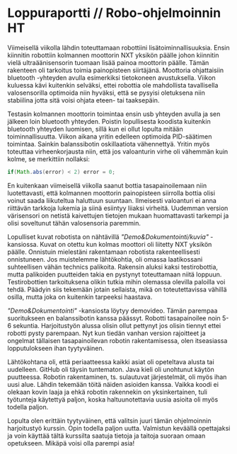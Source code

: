 Loppuraportti // Robo-ohjelmoinnin HT
====================================

Viimeisellä viikolla lähdin toteuttamaan robottiini lisätoiminnallisuuksia. Ensin kiinnitin robottiin kolmannen moottorin NXT yksikön päälle johon kiinnitin vielä ultraäänisensorin tuomaan lisää painoa moottorin päälle. Tämän rakenteen oli tarkoitus toimia painopisteen siirtäjänä. Moottoria ohjattaisiin bluetooth -yhteyden avulla esimerkiksi tietokoneen avustuksella. Viikon kuluessa kävi kuitenkin selväksi, ettei robottia ole mahdollista tavallisella valosensorilla optimoida niin hyväksi, että se pysyisi oletuksena niin stabiilina jotta sitä voisi ohjata eteen- tai taaksepäin.  

Testasin kolmannen moottorin toimintaa ensin usb yhteyden avulla ja sen jälkeen loin bluetooth yhteyden. Poistin lopullisesta koodista kuitenkin bluetooth yhteyden luomisen, sillä kun ei ollut lopulta mitään toiminnallisuutta. Viikon aikana yritin edelleen optimoida PID-säätimen toimintaa. Sainkin balanssibotin oskillaatiota vähennettyä. Yritin myös toteuttaa virheenkorjausta niin, että jos valoanturin virhe oli vähemmän kuin kolme, se merkittiin nollaksi:

```java
if(Math.abs(error) < 2) error = 0;
```

En kuitenkaan viimeisellä viikolla saanut bottia tasapainoilemaan niin luotettavasti, että kolmannen moottorin painopisteen siirrolla bottia olisi voinut saada liikuteltua haluttuun suuntaan. Ilmeisesti valoanturi ei anna riittävän tarkkoja lukemia ja siinä esiintyy liiaksi virheitä. Uudemman version värisensori on netistä kaivettujen tietojen mukaan huomattavasti tarkempi ja olisi soveltunut tähän valosensoria paremmin.

Lopulliset kuvat robotista on nähtävillä *"Demo&Dokumentointi/kuvia"* -kansiossa. Kuvat on otettu kun kolmas moottori oli liitetty NXT yksikön päälle. Onnistuin mielestäni rakentamaan robotista rakenteellisesti onnistuneen. Jos muistelemme lähtökohtia, oli omassa laatikossani suhteellisen vähän technics palikoita. Rakensin aluksi kaksi testirobottia, mutta palikoiden puutteiden takia en pystynyt toteuttamaan niitä loppuun. Testirobottien tarkoituksena olikin tutkia mihin olemassa olevilla paloilla voi tehdä. Päädyin siis tekemään jotain sellaista, mikä on toteutettavissa vähillä osilla, mutta joka on kuitenkin tarpeeksi haastava.  

*"Demo&Dokumentointi"* -kansiosta löytyy demovideo. Tämän parempaa suoritukseen en balanssibotin kanssa päässyt. Robotti tasapainoilee noin 5-6 sekuntia. Harjoitustyön alussa olisin ollut pettynyt jos olisin tiennyt ettei robotti pysty parempaan. Nyt kun tiedän vanhan version rajoitteet ja ongelmat tällaisen tasapainoilevan robotin rakentamisessa, olen itseasiassa lopputulokseen ihan tyytyväinen.

Lähtökohtana oli, että periaatteessa kaikki asiat oli opeteltava alusta tai uudelleen. GitHub oli täysin tuntematon. Java kieli oli unohtunut käytön puutteessa. Robotin rakentaminen, ts. sulautuvat järjestelmät, oli myös ihan uusi alue. Lähdin tekemään töitä näiden asioiden kanssa. Vaikka koodi ei olekaan kovin laaja ja ehkä robotin rakennekin on yksinkertainen, tuli työtunteja käytettyä paljon, koska haltuunotettavia uusia asioita oli myös todella paljon.

Lopulta olen erittäin tyytyväinen, että valitsin juuri tämän ohjelmoinnin harjoitustyö kurssin. Opin todella paljon uutta. Valmistun keväällä opettajaksi ja voin käyttää tältä kurssilta saatuja tietoja ja taitoja suoraan omaan opetukseen. Mikäpä voisi olla parempi asia!
